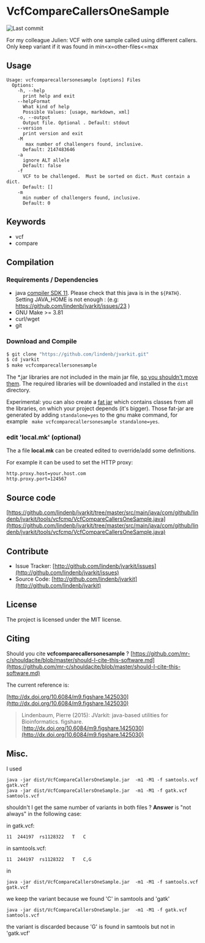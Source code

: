# VcfCompareCallersOneSample

![Last commit](https://img.shields.io/github/last-commit/lindenb/jvarkit.png)

For my colleague Julien: VCF with one sample called using different callers. Only keep variant if it was found in min<x=other-files<=max


## Usage

```
Usage: vcfcomparecallersonesample [options] Files
  Options:
    -h, --help
      print help and exit
    --helpFormat
      What kind of help
      Possible Values: [usage, markdown, xml]
    -o, --output
      Output file. Optional . Default: stdout
    --version
      print version and exit
    -M
       max number of challengers found, inclusive.
      Default: 2147483646
    -a
      ignore ALT allele
      Default: false
    -f
      VCF to be challenged.  Must be sorted on dict. Must contain a dict.
      Default: []
    -m
      min number of challengers found, inclusive.
      Default: 0

```


## Keywords

 * vcf
 * compare


## Compilation

### Requirements / Dependencies

* java [compiler SDK 11](https://jdk.java.net/11/). Please check that this java is in the `${PATH}`. Setting JAVA_HOME is not enough : (e.g: https://github.com/lindenb/jvarkit/issues/23 )
* GNU Make >= 3.81
* curl/wget
* git


### Download and Compile

```bash
$ git clone "https://github.com/lindenb/jvarkit.git"
$ cd jvarkit
$ make vcfcomparecallersonesample
```

The *.jar libraries are not included in the main jar file, [so you shouldn't move them](https://github.com/lindenb/jvarkit/issues/15#issuecomment-140099011 ).
The required libraries will be downloaded and installed in the `dist` directory.

Experimental: you can also create a [fat jar](https://stackoverflow.com/questions/19150811/) which contains classes from all the libraries, on which your project depends (it's bigger). Those fat-jar are generated by adding `standalone=yes` to the gnu make command, for example ` make vcfcomparecallersonesample standalone=yes`.

### edit 'local.mk' (optional)

The a file **local.mk** can be created edited to override/add some definitions.

For example it can be used to set the HTTP proxy:

```
http.proxy.host=your.host.com
http.proxy.port=124567
```
## Source code 

[https://github.com/lindenb/jvarkit/tree/master/src/main/java/com/github/lindenb/jvarkit/tools/vcfcmp/VcfCompareCallersOneSample.java](https://github.com/lindenb/jvarkit/tree/master/src/main/java/com/github/lindenb/jvarkit/tools/vcfcmp/VcfCompareCallersOneSample.java)


## Contribute

- Issue Tracker: [http://github.com/lindenb/jvarkit/issues](http://github.com/lindenb/jvarkit/issues)
- Source Code: [http://github.com/lindenb/jvarkit](http://github.com/lindenb/jvarkit)

## License

The project is licensed under the MIT license.

## Citing

Should you cite **vcfcomparecallersonesample** ? [https://github.com/mr-c/shouldacite/blob/master/should-I-cite-this-software.md](https://github.com/mr-c/shouldacite/blob/master/should-I-cite-this-software.md)

The current reference is:

[http://dx.doi.org/10.6084/m9.figshare.1425030](http://dx.doi.org/10.6084/m9.figshare.1425030)

> Lindenbaum, Pierre (2015): JVarkit: java-based utilities for Bioinformatics. figshare.
> [http://dx.doi.org/10.6084/m9.figshare.1425030](http://dx.doi.org/10.6084/m9.figshare.1425030)


## Misc.

I used 
```
java -jar dist/VcfCompareCallersOneSample.jar  -m1 -M1 -f samtools.vcf gatk.vcf
java -jar dist/VcfCompareCallersOneSample.jar  -m1 -M1 -f gatk.vcf samtools.vcf
```

shouldn't I get the same number of variants in both files ?
**Answer** is "not always" in the following case:

in gatk.vcf:

```
11	244197	rs1128322	T	C
````

in samtools.vcf:
```
11	244197	rs1128322	T	C,G
```

in
```
java -jar dist/VcfCompareCallersOneSample.jar  -m1 -M1 -f samtools.vcf gatk.vcf
```
we keep the variant because we found 'C' in samtools and 'gatk'

```
java -jar dist/VcfCompareCallersOneSample.jar  -m1 -M1 -f gatk.vcf samtools.vcf
```

the variant is discarded because 'G' is found in samtools but not in 'gatk.vcf'


